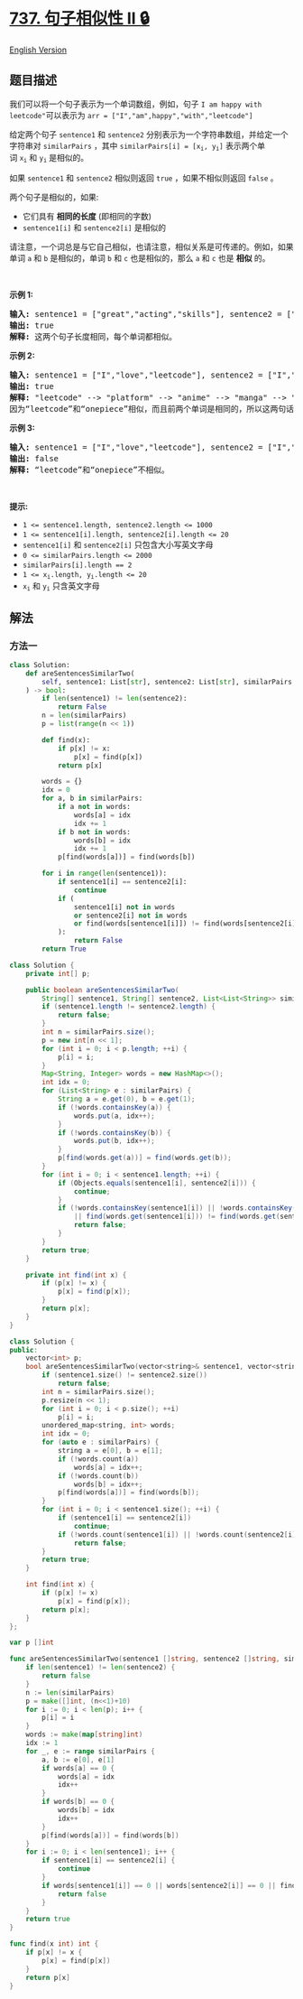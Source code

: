 # [737. 句子相似性 II 🔒](https://leetcode.cn/problems/sentence-similarity-ii)

[English Version](/solution/0700-0799/0737.Sentence%20Similarity%20II/README_EN.md)

<!-- tags:深度优先搜索,广度优先搜索,并查集,数组,哈希表,字符串 -->

<!-- difficulty:中等 -->

## 题目描述

<!-- 这里写题目描述 -->

<p>我们可以将一个句子表示为一个单词数组，例如，句子 <code>I am happy with leetcode"</code>可以表示为&nbsp;<code>arr = ["I","am",happy","with","leetcode"]</code></p>

<p>给定两个句子 <code>sentence1</code> 和 <code>sentence2</code> 分别表示为一个字符串数组，并给定一个字符串对 <code>similarPairs</code> ，其中&nbsp;<code>similarPairs[i] = [x<sub>i</sub>, y<sub>i</sub>]</code>&nbsp;表示两个单词&nbsp;<code>x<sub>i</sub></code>&nbsp;和&nbsp;<code>y<sub>i</sub></code>&nbsp;是相似的。</p>

<p>如果 <code>sentence1</code> 和 <code>sentence2</code> 相似则返回 <code>true</code> ，如果不相似则返回 <code>false</code> 。</p>

<p>两个句子是相似的，如果:</p>

<ul>
	<li>它们具有 <strong>相同的长度</strong> (即相同的字数)</li>
	<li><code>sentence1[i]</code>&nbsp;和&nbsp;<code>sentence2[i]</code>&nbsp;是相似的</li>
</ul>

<p>请注意，一个词总是与它自己相似，也请注意，相似关系是可传递的。例如，如果单词 <code>a</code> 和 <code>b</code> 是相似的，单词&nbsp;<code>b</code> 和 <code>c</code> 也是相似的，那么 <code>a</code> 和 <code>c</code> 也是 <strong>相似</strong> 的。</p>

<p>&nbsp;</p>

<p><strong>示例 1:</strong></p>

<pre>
<strong>输入:</strong> sentence1 = ["great","acting","skills"], sentence2 = ["fine","drama","talent"], similarPairs = [["great","good"],["fine","good"],["drama","acting"],["skills","talent"]]
<strong>输出:</strong> true
<strong>解释:</strong> 这两个句子长度相同，每个单词都相似。
</pre>

<p><strong>示例 2:</strong></p>

<pre>
<strong>输入:</strong> sentence1 = ["I","love","leetcode"], sentence2 = ["I","love","onepiece"], similarPairs = [["manga","onepiece"],["platform","anime"],["leetcode","platform"],["anime","manga"]]
<strong>输出:</strong> true
<strong>解释:</strong> "leetcode" --&gt; "platform" --&gt; "anime" --&gt; "manga" --&gt; "onepiece".
因为“leetcode”和“onepiece”相似，而且前两个单词是相同的，所以这两句话是相似的。</pre>

<p><strong>示例 3:</strong></p>

<pre>
<strong>输入:</strong> sentence1 = ["I","love","leetcode"], sentence2 = ["I","love","onepiece"], similarPairs = [["manga","hunterXhunter"],["platform","anime"],["leetcode","platform"],["anime","manga"]]
<strong>输出:</strong> false
<strong>解释: </strong>“leetcode”和“onepiece”不相似。
</pre>

<p>&nbsp;</p>

<p><strong>提示:</strong></p>

<ul>
	<li><code>1 &lt;= sentence1.length, sentence2.length &lt;= 1000</code></li>
	<li><code>1 &lt;= sentence1[i].length, sentence2[i].length &lt;= 20</code></li>
	<li><code>sentence1[i]</code>&nbsp;和&nbsp;<code>sentence2[i]</code>&nbsp;只包含大小写英文字母</li>
	<li><code>0 &lt;= similarPairs.length &lt;= 2000</code></li>
	<li><code>similarPairs[i].length == 2</code></li>
	<li><code>1 &lt;= x<sub>i</sub>.length, y<sub>i</sub>.length &lt;= 20</code></li>
	<li><code>x<sub>i</sub></code>&nbsp;和&nbsp;<code>y<sub>i</sub></code>&nbsp;只含英文字母</li>
</ul>

## 解法

### 方法一

<!-- tabs:start -->

```python
class Solution:
    def areSentencesSimilarTwo(
        self, sentence1: List[str], sentence2: List[str], similarPairs: List[List[str]]
    ) -> bool:
        if len(sentence1) != len(sentence2):
            return False
        n = len(similarPairs)
        p = list(range(n << 1))

        def find(x):
            if p[x] != x:
                p[x] = find(p[x])
            return p[x]

        words = {}
        idx = 0
        for a, b in similarPairs:
            if a not in words:
                words[a] = idx
                idx += 1
            if b not in words:
                words[b] = idx
                idx += 1
            p[find(words[a])] = find(words[b])

        for i in range(len(sentence1)):
            if sentence1[i] == sentence2[i]:
                continue
            if (
                sentence1[i] not in words
                or sentence2[i] not in words
                or find(words[sentence1[i]]) != find(words[sentence2[i]])
            ):
                return False
        return True
```

```java
class Solution {
    private int[] p;

    public boolean areSentencesSimilarTwo(
        String[] sentence1, String[] sentence2, List<List<String>> similarPairs) {
        if (sentence1.length != sentence2.length) {
            return false;
        }
        int n = similarPairs.size();
        p = new int[n << 1];
        for (int i = 0; i < p.length; ++i) {
            p[i] = i;
        }
        Map<String, Integer> words = new HashMap<>();
        int idx = 0;
        for (List<String> e : similarPairs) {
            String a = e.get(0), b = e.get(1);
            if (!words.containsKey(a)) {
                words.put(a, idx++);
            }
            if (!words.containsKey(b)) {
                words.put(b, idx++);
            }
            p[find(words.get(a))] = find(words.get(b));
        }
        for (int i = 0; i < sentence1.length; ++i) {
            if (Objects.equals(sentence1[i], sentence2[i])) {
                continue;
            }
            if (!words.containsKey(sentence1[i]) || !words.containsKey(sentence2[i])
                || find(words.get(sentence1[i])) != find(words.get(sentence2[i]))) {
                return false;
            }
        }
        return true;
    }

    private int find(int x) {
        if (p[x] != x) {
            p[x] = find(p[x]);
        }
        return p[x];
    }
}
```

```cpp
class Solution {
public:
    vector<int> p;
    bool areSentencesSimilarTwo(vector<string>& sentence1, vector<string>& sentence2, vector<vector<string>>& similarPairs) {
        if (sentence1.size() != sentence2.size())
            return false;
        int n = similarPairs.size();
        p.resize(n << 1);
        for (int i = 0; i < p.size(); ++i)
            p[i] = i;
        unordered_map<string, int> words;
        int idx = 0;
        for (auto e : similarPairs) {
            string a = e[0], b = e[1];
            if (!words.count(a))
                words[a] = idx++;
            if (!words.count(b))
                words[b] = idx++;
            p[find(words[a])] = find(words[b]);
        }
        for (int i = 0; i < sentence1.size(); ++i) {
            if (sentence1[i] == sentence2[i])
                continue;
            if (!words.count(sentence1[i]) || !words.count(sentence2[i]) || find(words[sentence1[i]]) != find(words[sentence2[i]]))
                return false;
        }
        return true;
    }

    int find(int x) {
        if (p[x] != x)
            p[x] = find(p[x]);
        return p[x];
    }
};
```

```go
var p []int

func areSentencesSimilarTwo(sentence1 []string, sentence2 []string, similarPairs [][]string) bool {
	if len(sentence1) != len(sentence2) {
		return false
	}
	n := len(similarPairs)
	p = make([]int, (n<<1)+10)
	for i := 0; i < len(p); i++ {
		p[i] = i
	}
	words := make(map[string]int)
	idx := 1
	for _, e := range similarPairs {
		a, b := e[0], e[1]
		if words[a] == 0 {
			words[a] = idx
			idx++
		}
		if words[b] == 0 {
			words[b] = idx
			idx++
		}
		p[find(words[a])] = find(words[b])
	}
	for i := 0; i < len(sentence1); i++ {
		if sentence1[i] == sentence2[i] {
			continue
		}
		if words[sentence1[i]] == 0 || words[sentence2[i]] == 0 || find(words[sentence1[i]]) != find(words[sentence2[i]]) {
			return false
		}
	}
	return true
}

func find(x int) int {
	if p[x] != x {
		p[x] = find(p[x])
	}
	return p[x]
}
```

<!-- tabs:end -->

<!-- end -->
